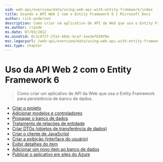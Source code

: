 ```yaml
---
uid: web-api/overview/data/using-web-api-with-entity-framework/index
title: Usando a API Web 2 com o Entity Framework 6 | Microsoft Docs
author: rick-anderson
description: Como criar um aplicativo de API da Web que usa o Entity Framework para persistência de banco de dados.
ms.author: riande
ms.date: 07/03/2012
ms.assetid: 6c3c4f27-2fa3-49dc-bcaf-1ee3ef620f8e
msc.legacyurl: /web-api/overview/data/using-web-api-with-entity-framework
msc.type: chapter
---
```

<a name="using-web-api-2-with-entity-framework-6"></a>Uso da API Web 2 com o Entity Framework 6
====================
> Como criar um aplicativo de API da Web que usa o Entity Framework para persistência de banco de dados.


- [Criar o projeto](part-1.md)
- [Adicionar modelos e controladores](part-2.md)
- [Propagar o banco de dados](part-3.md)
- [Tratamento de relações de entidade](part-4.md)
- [Criar DTOs (objetos de transferência de dados)](part-5.md)
- [Criar o cliente de JavaScript](part-6.md)
- [Criar a exibição (interface do usuário)](part-7.md)
- [Exibir detalhes do item](part-8.md)
- [Adicionar um novo item ao banco de dados](part-9.md)
- [Publicar o aplicativo em sites do Azure](part-10.md)
